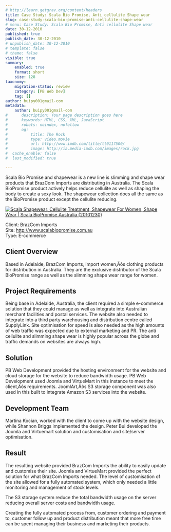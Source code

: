 ```yaml
---
# http://learn.getgrav.org/content/headers
title: Case Study: Scala Bio Promise‚ Anti cellulite Shape wear
slug: case-study-scala-bio-promise-anti-cellulite-shape-wear
# menu: Case Study: Scala Bio Promise‚ Anti cellulite Shape wear
date: 30-12-2010
published: true
publish_date: 30-12-2010
# unpublish_date: 30-12-2010
# template: false
# theme: false
visible: true
summary:
    enabled: true
    format: short
    size: 128
taxonomy:
    migration-status: review
    category: [PB Web Dev]
    tag: []
author: buipy001gmail-com
metadata:
    author: buipy001gmail-com
#      description: Your page description goes here
#      keywords: HTML, CSS, XML, JavaScript
#      robots: noindex, nofollow
#      og:
#          title: The Rock
#          type: video.movie
#          url: http://www.imdb.com/title/tt0117500/
#          image: http://ia.media-imdb.com/images/rock.jpg
#  cache_enable: false
#  last_modified: true

---
```


Scala Bio Promise and shapewear is a new line is slimming and shape wear products that BrazCom Imports are distributing in Australia. The Scala BioPromise product actively helps reduce cellulite as well as shaping the body to create a sexy look. The shapewear collection does all the same as the BioPromise product except the cellulite reducing.

[![](wp-content/uploads/2010/12/Scala-Shapewear-Cellulite-Treatment-Shapewear-For-Women-Shape-Wear-Scala-BioPromise-Australia-20101230.jpg "Scala Shapewear, Cellulite Treatment, Shapewear For Women, Shape Wear | Scala BioPromise Australia (20101230)")](wp-content/uploads/2010/12/Scala-Shapewear-Cellulite-Treatment-Shapewear-For-Women-Shape-Wear-Scala-BioPromise-Australia-20101230.jpg)

Client: BrazCom Imports  
 Site: [http://www.scalabiopromise.com.au  
](http://www.scalabiopromise.com.au)Type: E-commerce

## Client Overview

Based in Adelaide, BrazCom Imports, import women‚Äôs clothing products for distribution in Australia. They are the exclusive distributor of the Scala BioPromise range as well as the slimming shape wear range for women.

## Project Requirements

Being base in Adelaide, Australia, the client required a simple e-commerce solution that they could manage as well as integrate into Australian merchant facilities and postal services. The website also needed to integrate into a third party warehousing and distribution centre called SupplyLink. Site optimisation for speed is also needed as the high amounts of web traffic was expected due to external marketing and PR. The anti cellulite and slimming shape wear is highly popular across the globe and traffic demands on websites are always high.

## Solution

PB Web Development provided the hosting environment for the website and cloud storage for the website to reduce bandwidth usage. PB Web Development used Joomla and VirtueMart in this instance to meet the client‚Äôs requirements. JoomlArt‚Äôs S3 storage component was also used in this built to integrate Amazon S3 services into the website.

## Development Team

Martina Kocian, worked with the client to come up with the website design, while Shannon Briggs implemented the design. Peter Bui developed the Joomla and Virtuemart solution and customisation and site/server optimisation.

## Result

The resulting website provided BrazCom Imports the ability to easily update and customise their site. Joomla and VirtueMart provided the perfect solution for what BrazCom Imports needed. The level of customisation of the site allowed for a fully automated system, which only needed a little monitoring and management of stock levels.

The S3 storage system reduce the total bandwidth usage on the server reducing overall server costs and bandwidth usage.

Creating the fully automated process from, customer ordering and payment to, customer follow up and product distribution meant that more free time can be spent managing their business and marketing their products.